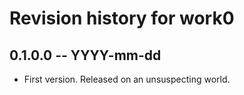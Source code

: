 # Revision history for work0

## 0.1.0.0 -- YYYY-mm-dd

* First version. Released on an unsuspecting world.
